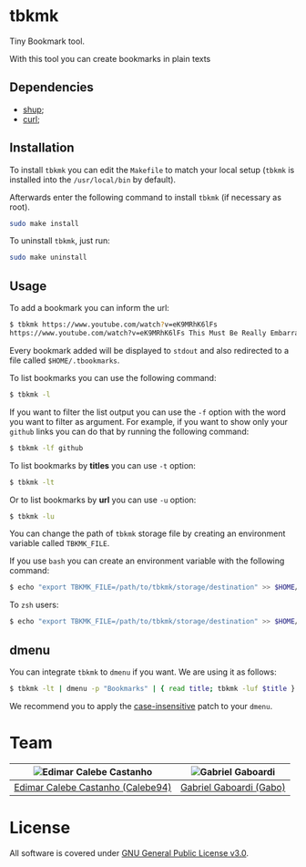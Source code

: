 # tbkmk

Tiny Bookmark tool.

With this tool you can create bookmarks in plain texts

## Dependencies

* [shup](https://github.com/pystardust/shup);
* [curl](https://curl.se);

## Installation

To install `tbkmk` you can edit the `Makefile` to match your local setup (`tbkmk` is installed into the `/usr/local/bin` by default).

Afterwards enter the following command to install `tbkmk` (if necessary as root).

```bash
sudo make install
```

To uninstall `tbkmk`, just run:

```bash
sudo make uninstall
```

## Usage

To add a bookmark you can inform the url:

```bash
$ tbkmk https://www.youtube.com/watch?v=eK9MRhK6lFs
https://www.youtube.com/watch?v=eK9MRhK6lFs This Must Be Really Embarrassing, Jay Anderson :) - YouTube
```

Every bookmark added will be displayed to `stdout` and also redirected to a file called `$HOME/.tbookmarks`.

To list bookmarks you can use the following command:

```bash
$ tbkmk -l
```

If you want to filter the list output you can use the `-f` option with the word you want to filter as argument.
For example, if you want to show only your `github` links you can do that by running the following command:

```bash
$ tbkmk -lf github
```

To list bookmarks by **titles** you can use `-t` option:

```bash
$ tbkmk -lt
```

Or to list bookmarks by **url** you can use `-u` option:

```bash
$ tbkmk -lu
```

You can change the path of `tbkmk` storage file by creating an environment variable called `TBKMK_FILE`.

If you use `bash` you can create an environment variable with the following command:

```bash
$ echo "export TBKMK_FILE=/path/to/tbkmk/storage/destination" >> $HOME/.bashrc
```

To `zsh` users:

```bash
$ echo "export TBKMK_FILE=/path/to/tbkmk/storage/destination" >> $HOME/.zshrc
```

## dmenu

You can integrate `tbkmk` to `dmenu` if you want. We are using it as follows:

```bash
$ tbkmk -lt | dmenu -p "Bookmarks" | { read title; tbkmk -luf $title } | { read url; xdg-open $url }
```

We recommend you to apply the [case-insensitive](https://tools.suckless.org/dmenu/patches/case-insensitive/) patch to your `dmenu`.

# Team

| <img src="https://github.com/Calebe94.png?size=200" alt="Edimar Calebe Castanho"> | <img src="https://github.com/gbgabo.png?size=200" alt="Gabriel Gaboardi"> |
|:---------------------------------------------------------------------------------:|:-------------------------------------------------------------------------:|
| [Edimar Calebe Castanho (Calebe94)](https://github.com/Calebe94)                  | [Gabriel Gaboardi (Gabo)](https://github.com/gbgabo)                      |

# License

All software is covered under [GNU General Public License v3.0](https://www.gnu.org/licenses/gpl-3.0.en.html).


